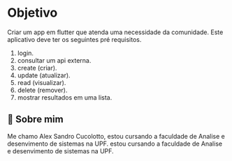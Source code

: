 # Objetivo

Criar um app em flutter que atenda uma necessidade da comunidade. Este aplicativo deve ter os seguintes pré requisitos.

1. login.
2. consultar um api externa.
3. create (criar).
4. update (atualizar).
5. read (visualizar).
6. delete (remover).
7. mostrar resultados em uma lista.




## 🚀 Sobre mim
Me chamo Alex Sandro Cucolotto, estou cursando a faculdade de  Analise e desenvimento de sistemas na UPF.
estou cursando a faculdade de Analise e desenvimento de sistemas na UPF.
